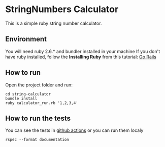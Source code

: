# StringNumbers Calculator

This is a simple ruby string number calculator.

## Environment
You will need ruby 2.6.* and bundler installed in your machine
If you don't have ruby installed, follow the **Installing Ruby** from this tutorial:
[Go Rails](https://gorails.com/setup/ubuntu/19.04)

## How to run
Open the project folder and run:

```shell
cd string-calculator
bundle install
ruby calculator_run.rb '1,2,3,4'
```

## How to run the tests
You can see the tests in [github actions](https://github.com/jorgedjr21/string-calculator/actions) or you can run them localy


```shell
rspec --format documentation
```
